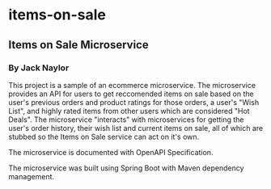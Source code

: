 # items-on-sale
 
## Items on Sale Microservice
### By Jack Naylor

This project is a sample of an ecommerce microservice. The microservice provides an API for users to get reccomended items on sale based on the user's previous orders and product ratings for those orders, a user's "Wish List", and highly rated items from other users which are considered "Hot Deals". The microservice "interacts" with microservices for getting the user's order history, their wish list and current items on sale, all of which are stubbed so the Items on Sale service can act on it's own. 

The microservice is documented with OpenAPI Specification.

The microservice was built using Spring Boot with Maven dependency management.
